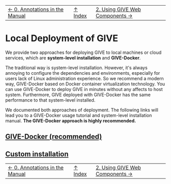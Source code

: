 ||||
| --- | --- | --- |
| [← 0. Annotations in the Manual](0-annotation.md) | [↑ Index](Readme.md) | [2. Using GIVE Web Components →](2-webComponents.md) |

# Local Deployment of GIVE
We provide two approaches for deploying GIVE to local machines or cloud services, which are **system-level installation** and **GIVE-Docker**. 

The traditional way is system-level installation. However, it's always annoying to configure the dependencies and environments, especially for users lack of Linux administration experience. So we recommend a modern way, GIVE-Docker based on Docker container virtualization technology. You can use GIVE-Docker to deploy GIVE in minutes without any affects to host system. Furthermore, GIVE deployed with GIVE-Docker has the same performance to that system-level installed. 

We documented both approaches of deployment. The following links will lead you to a GIVE-Docker usage tutorial and system-level installation manual. __The GIVE-Docker approach is highly recommended.__

## [GIVE-Docker (recommended)](../tutorials/GIVE-Docker.md)


## [Custom installation](1.2-system-level_installation.md)


||||
| --- | --- | --- |
| [← 0. Annotations in the Manual](0-annotation.md) | [↑ Index](Readme.md) | [2. Using GIVE Web Components →](2-webComponents.md) |
